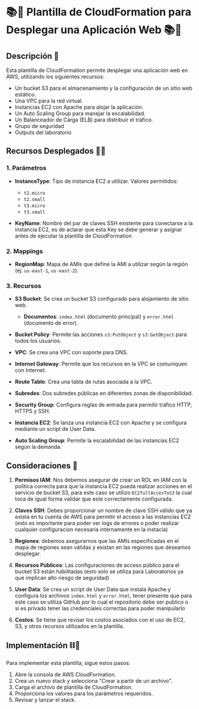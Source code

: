 # 📚📂 Plantilla de CloudFormation para Desplegar una Aplicación Web 📚📂

## Descripción 📃

Esta plantilla de CloudFormation permite desplegar una aplicación web en AWS, utilizando los siguientes recursos:

- Un bucket S3 para el almacenamiento y la configuración de un sitio web estático.
- Una VPC para la red virtual.
- Instancias EC2 con Apache para alojar la aplicación.
- Un Auto Scaling Group para manejar la escalabilidad.
- Un Balanceador de Carga (ELB) para distribuir el tráfico.
- Grupo de seguridad
- Outputs del laboratorio

## Recursos Desplegados 📝✅

### 1. Parámetros

- **InstanceType**: Tipo de instancia EC2 a utilizar. Valores permitidos:
  - `t2.micro`
  - `t2.small`
  - `t3.micro`
  - `t3.small`

- **KeyName**: Nombre del par de claves SSH existente para conectarse a la instancia EC2, es de aclarar que esta Key se debe generar y asignar antes de ejecutar la plantilla de CloudFormation

### 2. Mappings

- **RegionMap**: Mapa de AMIs que define la AMI a utilizar según la región (ej. `us-east-1`, `us-east-2`).

### 3. Recursos

- **S3 Bucket**: Se crea un bucket S3 configurado para alojamiento de sitio web.
  - **Documentos**: `index.html` (documento principal) y `error.html` (documento de error).
  
- **Bucket Policy**: Permite las acciones `s3:PutObject` y `s3:GetObject` para todos los usuarios.

- **VPC**: Se crea una VPC con soporte para DNS.

- **Internet Gateway**: Permite que los recursos en la VPC se comuniquen con Internet.

- **Route Table**: Crea una tabla de rutas asociada a la VPC.

- **Subredes**: Dos subredes públicas en diferentes zonas de disponibilidad.

- **Security Group**: Configura reglas de entrada para permitir tráfico HTTP, HTTPS y SSH.

- **Instancia EC2**: Se lanza una instancia EC2 con Apache y se configura mediante un script de User Data.

- **Auto Scaling Group**: Permite la escalabilidad de las instancias EC2 según la demanda.

## Consideraciones 👀

1. **Permisos IAM**: Nos debemos asegurar de crear un ROL en IAM con la politica correcta para que la instancia EC2 pueda realizar acciones en el servicio de bucket S3, para este caso se utilizo `EC2fullAccesToS3` la cual toca de igual forma validar que este correctamente configurada.

2. **Claves SSH**: Debes proporcionar un nombre de clave SSH válido que ya exista en tu cuenta de AWS para permitir el acceso a las instancias EC2 (esto es importante para poder ver logs de errores o poder realizar cualquier configuracion necesaria internamente en la instacia)

3. **Regiones**: debemos asegurarnos que las AMIs especificadas en el mapa de regiones sean válidas y existan en las regiones que deseamos desplegar.

4. **Recursos Públicos**: Las configuraciones de acceso público para el bucket S3 están habilitadas (esto solo se utiliza para Laboratorios ya que implican alto riesgo de seguridad)

5. **User Data**: Se crea un script de User Data que instala Apache y configura los archivos `index.html` y `error.html`, tener presente que para este caso se utiliza GitHub por lo cual el repositorio debe ser publico o si es privado tener las credenciales correctas para poder manipularlo 

6. **Costos**: Se tiene que revisar los costos asociados con el uso de EC2, S3, y otros recursos utilizados en la plantilla.

## Implementación ⛓️🦾

Para implementar esta plantilla, sigue estos pasos:

1. Abre la consola de AWS CloudFormation.
2. Crea un nuevo stack y selecciona "Crear a partir de un archivo".
3. Carga el archivo de plantilla de CloudFormation.
4. Proporciona los valores para los parámetros requeridos.
5. Revisar y lanzar el stack.
